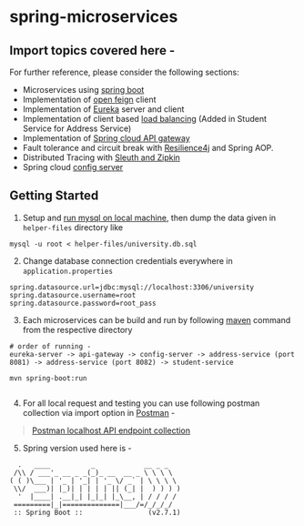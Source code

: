 # spring-microservices
## Import topics covered here - 
For further reference, please consider the following sections:

* Microservices using [spring boot](https://spring.io/blog/2015/07/14/microservices-with-spring) 
* Implementation of [open feign](https://cloud.spring.io/spring-cloud-netflix/multi/multi_spring-cloud-feign.html) client 
* Implementation of [Eureka](https://cloud.spring.io/spring-cloud-netflix/multi/multi_spring-cloud-eureka-server.html) server and client 
* Implementation of client based [load balancing](https://spring.io/guides/gs/spring-cloud-loadbalancer/) 
  (Added in Student Service for Address Service)
* Implementation of [Spring cloud API gateway](https://spring.io/projects/spring-cloud-gateway)
* Fault tolerance and circuit break with [Resilience4j](https://resilience4j.readme.io/docs) and Spring AOP.
* Distributed Tracing with [Sleuth and Zipkin](https://spring.io/blog/2016/02/15/distributed-tracing-with-spring-cloud-sleuth-and-spring-cloud-zipkin) 
* Spring cloud [config server](https://cloud.spring.io/spring-cloud-config/reference/html/) 


## Getting Started 


1. Setup and [run mysql on local machine](https://www.prisma.io/dataguide/mysql/setting-up-a-local-mysql-database), then dump the data given in `helper-files` directory like 

```
mysql -u root < helper-files/university.db.sql 
```
2. Change database connection credentials everywhere in `application.properties`

```
spring.datasource.url=jdbc:mysql://localhost:3306/university
spring.datasource.username=root
spring.datasource.password=root_pass
```
3. Each microservices can be build and run by following [maven](https://maven.apache.org/) command from the respective directory 

```
# order of running -
eureka-server -> api-gateway -> config-server -> address-service (port 8081) -> address-service (port 8082) -> student-service 

mvn spring-boot:run
 
```

4. For all local request and testing you can use following postman collection via import option in [Postman](https://www.postman.com/downloads/) - 
> [Postman localhost API endpoint collection](https://www.getpostman.com/collections/e9ec883b436965c3de45)

5. Spring version used here is - 

```
  .   ____          _            __ _ _
 /\\ / ___'_ __ _ _(_)_ __  __ _ \ \ \ \
( ( )\___ | '_ | '_| | '_ \/ _` | \ \ \ \
 \\/  ___)| |_)| | | | | || (_| |  ) ) ) )
  '  |____| .__|_| |_|_| |_\__, | / / / /
 =========|_|==============|___/=/_/_/_/
 :: Spring Boot ::                (v2.7.1)
 ```
